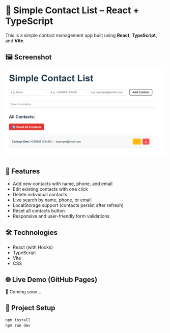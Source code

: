 # 📇 Simple Contact List – React + TypeScript

This is a simple contact management app built using **React**, **TypeScript**, and **Vite**.

## 🖼️ Screenshot

![App Screenshot](src/assets/simple-contacts-scr.png)

## 🚀 Features

- Add new contacts with name, phone, and email
- Edit existing contacts with one click
- Delete individual contacts
- Live search by name, phone, or email
- LocalStorage support (contacts persist after refresh)
- Reset all contacts button
- Responsive and user-friendly form validations

## 🛠 Technologies

- React (with Hooks)
- TypeScript
- Vite
- CSS

## 🌐 Live Demo (GitHub Pages)

🔗 Coming soon...

## 📂 Project Setup

```bash
npm install
npm run dev
